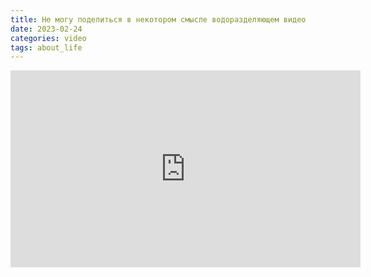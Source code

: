 ```yaml
---
title: Не могу поделиться в некотором смысле водоразделяющем видео
date: 2023-02-24
categories: video
tags: about_life
---
```

<iframe width="560" height="315" src="https://www.youtube.com/embed/p_WU7hvYSeU" title="YouTube video player" frameborder="0" allow="accelerometer; autoplay; clipboard-write; encrypted-media; gyroscope; picture-in-picture; web-share" allowfullscreen></iframe>
